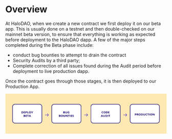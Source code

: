 # Overview

At HaloDAO, when we create a new contract we first deploy it on our beta app. This is usually done on a testnet and then double-checked on our mainnet beta version, to ensure that everything is working as expected before deployment to the HaloDAO dapp. A few of the major steps completed during the Beta phase include:

* conduct bug bounties to attempt to drain the contract
* Security Audits by a third party;    
* Complete correction of all issues found during the Audit period before deployment to live production dapp.

Once the contract goes through those stages, it is then deployed to our Production App.

![](../.gitbook/assets/contract-audits.png)



